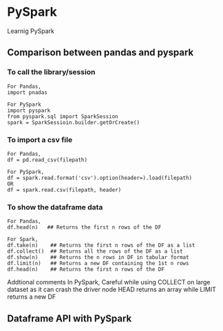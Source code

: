 # PySpark
Learnig PySpark

## Comparison between pandas and pyspark
### To call the library/session
```
For Pandas,
import pnadas

For PySpark 
import pyspark
from pyspark.sql import SparkSession
spark = SparkSessioin.builder.getOrCreate()
```

### To import a csv file
```
For Pandas,
df = pd.read_csv(filepath)

For PySpark,
df = spark.read.format('csv').option(header=).load(filepath)
OR
df = spark.read.csv(filepath, header)
```

### To show the dataframe data
```
For Pandas,
df.head(n)   ## Returns the first n rows of the DF

For Spark,
df.take(n)    ## Returns the first n rows of the DF as a list
df.collect()  ## Returns all the rows of the DF as a list
df.show(n)    ## Returns the n rows in DF in tabular format
df.limit(n)   ## Returns a new DF containing the 1st n rows
df.head(n)    ## Returns the first n rows of the DF
```
Addtional comments
In PySpark,
Careful while using COLLECT on large dataset as it can crash the driver node
HEAD returns an array while LIMIT returns a new DF

## Dataframe API with PySpark
